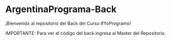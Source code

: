 # ArgentinaPrograma-Back
¡Bienvenidx al repositorio del Back del Curso #YoProgramo!

IMPORTANTE: Para ver el código del back ingresa al Master del Repositorio.
